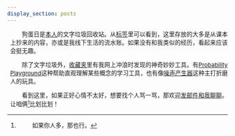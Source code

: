 ```yaml
---
display_section: posts
---
```


<style>
    p{
        text-indent: 2em;
         text-justify:inter-ideograph ;
         text-align:justify;
         font-size:0.95em;

    padding: 0em 0em 0em 0.5em;
    }
</style>


狗蛋日是[本人](../posts/about)的文字垃圾回收站。从[标签](../tags)里可以看到，这里存放的大多是从课本上抄来的内容，亦或是我线下生活的流水账。如果没有和我类似的经历，看起来应该会挺无趣。



除了文字垃圾外，[收藏夹](../posts/collections)里有我网上冲浪时发现的神奇妙妙工具。有[Probability Playground](https://www.acsu.buffalo.edu/~adamcunn/probability/probability.html)这种帮助直观理解某些概念的学习工具，也有像[噪声产生器](https://scateu.me/2017/10/30/office-sounds-like-shit.html)这种主打折磨人的玩具。

看到这里，如果正好心情不太好，想要找个人骂一骂，那欢迎[发邮件和我聊聊](mailto:young-mann1043@outlook.com)。让咱俩[^1]比划比划！

[^1]: 如果你人多，那也行。

